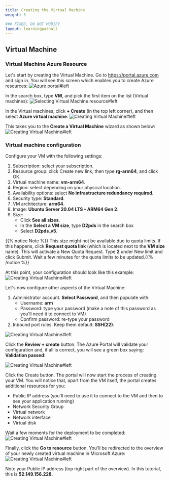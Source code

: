 ```yaml
---
title: Creating the Virtual Machine
weight: 3

### FIXED, DO NOT MODIFY
layout: learningpathall
---
```


## Virtual Machine

### Virtual Machine Azure Resource
Let's start by creating the Virtual Machine. Go to https://portal.azure.com and sign in. You will see this screen which enables you to create Azure resources:
![Azure portal#left](figures/01.png "Figure 1. A fragment of the Azure Portal")

In the search box, type **VM**, and pick the first item on the list (Virtual machines):
![Selecting Virtual Machine resource#left](figures/02.png "Figure 2. Selecting the virtual machine Azure resource")

In the Virtual machines, click **+ Create** (in the top left corner), and then select **Azure virtual machine**:
![Creating Virtual Machine#left](figures/03.png "Figure 3. Creating the virtual machine")

This takes you to the **Create a Virtual Machine** wizard as shown below:
![Creating Virtual Machine#left](figures/04.png "Figure 4. Virtual machine wizard")

### Virtual machine configuration
Configure your VM with the following settings:

1. Subscription: select your subscription.
2. Resource group: click Create new link, then type **rg-arm64**, and click OK.
3. Virtual machine name: **vm-arm64**.
4. Region: select depending on your physical location.
5. Availability options: select **No infrastructure redundancy required**.
6. Security type: **Standard**.
7. VM architecture: **arm64**.
8. Image: **Ubuntu Server 20.04 LTS – ARM64 Gen 2**.
9. Size:
    * Click **See all sizes**.
    * In the **Select a VM size**, type **D2pds** in the search box
    * Select **D2pds_v5**. 

{{% notice Note %}} This size might not be available due to quota limits. If this happens, click **Request quota link** (which is located next to the **VM size** name). This will activate a New Quota Request. Type **2** under New limit and click Submit. Wait a few minutes for the quota limits to be updated.{{% /notice %}}

At this point, your configuration should look like this example:
![Creating Virtual Machine#left](figures/05.png "Figure 5. Virtual machine wizard (configured)")

Let's now configure other aspects of the Virtual Machine:
1.	Administrator account. **Select Password**, and then populate with:
    * Username: **arm**
    * Password: type your password (make a note of this password as you'll need it to connect to VM)
    * Confirm password: re-type your password
2.	Inbound port rules. Keep them default: **SSH(22)**.

![Creating Virtual Machine#left](figures/06.png "Figure 6. Administrator account and inbound rules of the virtual machine")

Click the **Review + create** button. The Azure Portal will validate your configuration and, if all is correct, you will see a green box saying: **Validation passed**: 

![Creating Virtual Machine#left](figures/07.png "Figure 7. A summary of the create virtual machine wizard")

Click the Create button. The portal will now start the process of creating your VM. You will notice that, apart from the VM itself, the portal creates additional resources for you: 
* Public IP address (you'll need to use it to connect to the VM and then to see your application running)
* Network Security Group
* Virtual network
* Network interface
* Virtual disk

Wait a few moments for the deployment to be completed:
![Creating Virtual Machine#left](figures/08.png "Figure 8. A confirmation screen")

Finally, click the **Go to resource** button. You'll be redirected to the overview of your newly created virtual machine in Microsoft Azure:
![Creating Virtual Machine#left](figures/09.png "Figure 9. An overview of the virtual machine")

Note your Public IP address (top right part of the overview). In this tutorial, this is **52.149.156.228**.
